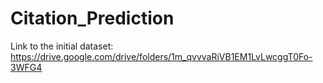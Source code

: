 # Citation_Prediction

Link to the initial dataset: https://drive.google.com/drive/folders/1m_qvvvaRiVB1EM1LvLwcggT0Fo-3WFG4
